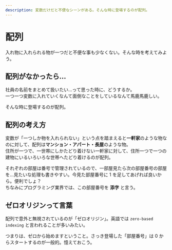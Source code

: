 ```yaml
---
description: 変数だけだと不便なシーンがある。そんな時に登場するのが配列。
---
```


# 配列

入れ物に入れられる物が一つだと不便な事も少なくない。そんな時を考えてみよう。

## 配列がなかったら...

社員の名前をまとめて扱いたい...って思った時に、どうするか。  
一つ一つ変数に入れていくなんて面倒なことをしているなんて馬鹿馬鹿しい。

そんな時に登場するのが配列。

## 配列の考え方

変数が「一つしか物を入れられない」という点を踏まえると**一軒家**のような物なのに対して、配列は**マンション・アパート・長屋**のような物。  
住所が一つで、一世帯にしかたどり着けない一軒家に対して、住所一つで一つの建物にいるいろいろな世帯へたどり着けるのが配列。

それぞれの部屋は番号で管理されているので、一部屋見たら次の部屋番号の部屋を...見たいな処理も書きやすい。今見た部屋番号に 1 を足してあげれば良いから。便利でしょ？  
ちなみにプログラミング業界では、この部屋番号を **添字** と言う。

## ゼロオリジンって言葉

配列で意外と無視されているのが「ゼロオリジン」。英語では `zero-based indexing` と言われることが多いみたい。

つまりは、ゼロから始めますということ。さっき登場した「部屋番号」は 0 からスタートするのが一般的。憶えておこう。
